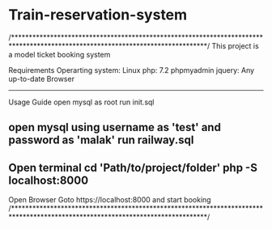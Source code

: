 
# Train-reservation-system
/*******************************************************************************************************************************/
This project is a model ticket booking system

Requirements
 Operarting system: Linux
 php: 7.2
 phpmyadmin
 jquery:
 Any up-to-date Browser

---------------------------------------------------------------------------------------------------------------------------------
Usage Guide
open mysql as root run init.sql

open mysql using username as 'test'
and password as 'malak'
run railway.sql
--------------------------------------------------------------------------------------------------------------------------------
Open terminal
cd 'Path/to/project/folder'
php -S localhost:8000
--------------------------------------------------------------------------------------------------------------------------------
Open Browser
Goto https://localhost:8000
and start booking
/*******************************************************************************************************************************/

